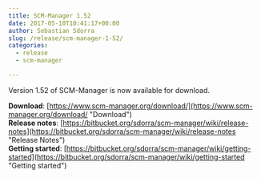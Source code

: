 ```yaml
---
title: SCM-Manager 1.52
date: 2017-05-10T10:41:17+00:00
author: Sebastian Sdorra
slug: /release/scm-manager-1-52/
categories:
  - release
  - scm-manager

---
```

Version 1.52 of SCM-Manager is now available for download.

**Download**: [https://www.scm-manager.org/download/](https://www.scm-manager.org/download/ "Download")  
**Release notes**: [https://bitbucket.org/sdorra/scm-manager/wiki/release-notes](https://bitbucket.org/sdorra/scm-manager/wiki/release-notes "Release Notes")  
**Getting started**: [https://bitbucket.org/sdorra/scm-manager/wiki/getting-started](https://bitbucket.org/sdorra/scm-manager/wiki/getting-started "Getting started")
